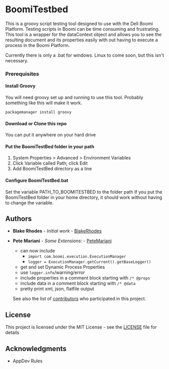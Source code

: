 # BoomiTestbed

This is a groovy script testing tool designed to use with the Dell Boomi Platform. Testing scripts in Boomi can be time consuming and frustrating. This tool is a wrapper for the dataContext object and allows you to see the resulting document and its properties easily with out having to execute a process in the Boomi Platform.

Currently there is only a .bat for windows. Linux to come soon, but this isn't necessary.

### Prerequisites

#### Install Groovy

You will need groovy set up and running to use this tool. Probably something like this will make it work.

```
packagemanager install groovy
```

#### Download or Clone this repo

You can put it anywhere on your hard drive

#### Put the BoomiTestBed folder in your path

1. System Properties > Advanced > Environment Variables
2. Click Variable called Path; click Edit
3. Add BoomiTestBed directory as a line

#### Configure BoomiTestBed.bat

Set the variable PATH_TO_BOOMITESTBED to the folder path
If you put the BoomiTestBed folder in your home directory, it should work without having to change the variable.

## Authors

* **Blake Rhodes** - *Initial work* - [BlakeRhodes](https://github.com/BlakeRhodes)
* **Pete Mariani** - *Some Extensions:* - [PeteMariani](https://github.com/pcmariani)
    * can now include
        * `import com.boomi.execution.ExecutionManager`
        * `logger = ExecutionManager.getCurrent().getBaseLogger()`
    * get and set Dynamic Process Properties
    * use `logger.info`/warning/error
    * include properties in a comment block starting with `/* @props`
    * include data in a comment block starting with `/* @data`
    * pretty print xml, json, flatfile output

    See also the list of [contributors](https://github.com/BlakeRhodes/BoomiTestBed\contributors) who participated in this project.

## License

This project is licensed under the MIT License - see the [LICENSE](LICENSE) file for details

## Acknowledgments

* AppDev Rules

